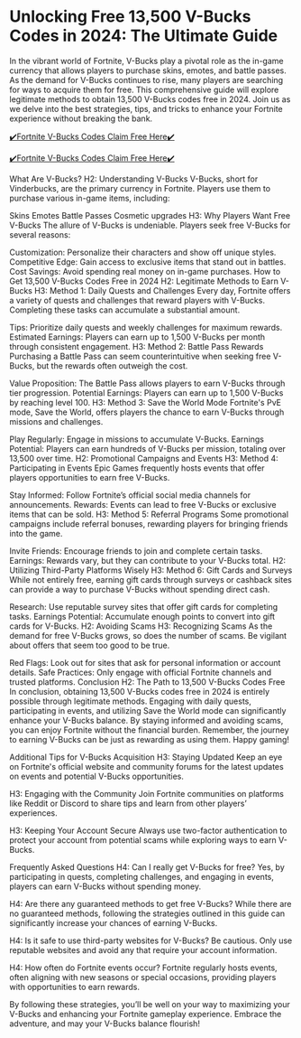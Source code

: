 # Unlocking Free 13,500 V-Bucks Codes in 2024: The Ultimate Guide
In the vibrant world of Fortnite, V-Bucks play a pivotal role as the in-game currency that allows players to purchase skins, emotes, and battle passes. As the demand for V-Bucks continues to rise, many players are searching for ways to acquire them for free. This comprehensive guide will explore legitimate methods to obtain 13,500 V-Bucks codes free in 2024. Join us as we delve into the best strategies, tips, and tricks to enhance your Fortnite experience without breaking the bank.

[✔️Fortnite V-Bucks Codes Claim Free Here✔️](https://todaylink.site/Codes/)

[✔️Fortnite V-Bucks Codes Claim Free Here✔️](https://todaylink.site/Codes/)

What Are V-Bucks?
H2: Understanding V-Bucks
V-Bucks, short for Vinderbucks, are the primary currency in Fortnite. Players use them to purchase various in-game items, including:

Skins
Emotes
Battle Passes
Cosmetic upgrades
H3: Why Players Want Free V-Bucks
The allure of V-Bucks is undeniable. Players seek free V-Bucks for several reasons:

Customization: Personalize their characters and show off unique styles.
Competitive Edge: Gain access to exclusive items that stand out in battles.
Cost Savings: Avoid spending real money on in-game purchases.
How to Get 13,500 V-Bucks Codes Free in 2024
H2: Legitimate Methods to Earn V-Bucks
H3: Method 1: Daily Quests and Challenges
Every day, Fortnite offers a variety of quests and challenges that reward players with V-Bucks. Completing these tasks can accumulate a substantial amount.

Tips: Prioritize daily quests and weekly challenges for maximum rewards.
Estimated Earnings: Players can earn up to 1,500 V-Bucks per month through consistent engagement.
H3: Method 2: Battle Pass Rewards
Purchasing a Battle Pass can seem counterintuitive when seeking free V-Bucks, but the rewards often outweigh the cost.

Value Proposition: The Battle Pass allows players to earn V-Bucks through tier progression.
Potential Earnings: Players can earn up to 1,500 V-Bucks by reaching level 100.
H3: Method 3: Save the World Mode
Fortnite's PvE mode, Save the World, offers players the chance to earn V-Bucks through missions and challenges.

Play Regularly: Engage in missions to accumulate V-Bucks.
Earnings Potential: Players can earn hundreds of V-Bucks per mission, totaling over 13,500 over time.
H2: Promotional Campaigns and Events
H3: Method 4: Participating in Events
Epic Games frequently hosts events that offer players opportunities to earn free V-Bucks.

Stay Informed: Follow Fortnite’s official social media channels for announcements.
Rewards: Events can lead to free V-Bucks or exclusive items that can be sold.
H3: Method 5: Referral Programs
Some promotional campaigns include referral bonuses, rewarding players for bringing friends into the game.

Invite Friends: Encourage friends to join and complete certain tasks.
Earnings: Rewards vary, but they can contribute to your V-Bucks total.
H2: Utilizing Third-Party Platforms Wisely
H3: Method 6: Gift Cards and Surveys
While not entirely free, earning gift cards through surveys or cashback sites can provide a way to purchase V-Bucks without spending direct cash.

Research: Use reputable survey sites that offer gift cards for completing tasks.
Earnings Potential: Accumulate enough points to convert into gift cards for V-Bucks.
H2: Avoiding Scams
H3: Recognizing Scams
As the demand for free V-Bucks grows, so does the number of scams. Be vigilant about offers that seem too good to be true.

Red Flags: Look out for sites that ask for personal information or account details.
Safe Practices: Only engage with official Fortnite channels and trusted platforms.
Conclusion
H2: The Path to 13,500 V-Bucks Codes Free
In conclusion, obtaining 13,500 V-Bucks codes free in 2024 is entirely possible through legitimate methods. Engaging with daily quests, participating in events, and utilizing Save the World mode can significantly enhance your V-Bucks balance. By staying informed and avoiding scams, you can enjoy Fortnite without the financial burden. Remember, the journey to earning V-Bucks can be just as rewarding as using them. Happy gaming!

Additional Tips for V-Bucks Acquisition
H3: Staying Updated
Keep an eye on Fortnite's official website and community forums for the latest updates on events and potential V-Bucks opportunities.

H3: Engaging with the Community
Join Fortnite communities on platforms like Reddit or Discord to share tips and learn from other players’ experiences.

H3: Keeping Your Account Secure
Always use two-factor authentication to protect your account from potential scams while exploring ways to earn V-Bucks.

Frequently Asked Questions
H4: Can I really get V-Bucks for free?
Yes, by participating in quests, completing challenges, and engaging in events, players can earn V-Bucks without spending money.

H4: Are there any guaranteed methods to get free V-Bucks?
While there are no guaranteed methods, following the strategies outlined in this guide can significantly increase your chances of earning V-Bucks.

H4: Is it safe to use third-party websites for V-Bucks?
Be cautious. Only use reputable websites and avoid any that require your account information.

H4: How often do Fortnite events occur?
Fortnite regularly hosts events, often aligning with new seasons or special occasions, providing players with opportunities to earn rewards.

By following these strategies, you’ll be well on your way to maximizing your V-Bucks and enhancing your Fortnite gameplay experience. Embrace the adventure, and may your V-Bucks balance flourish!
